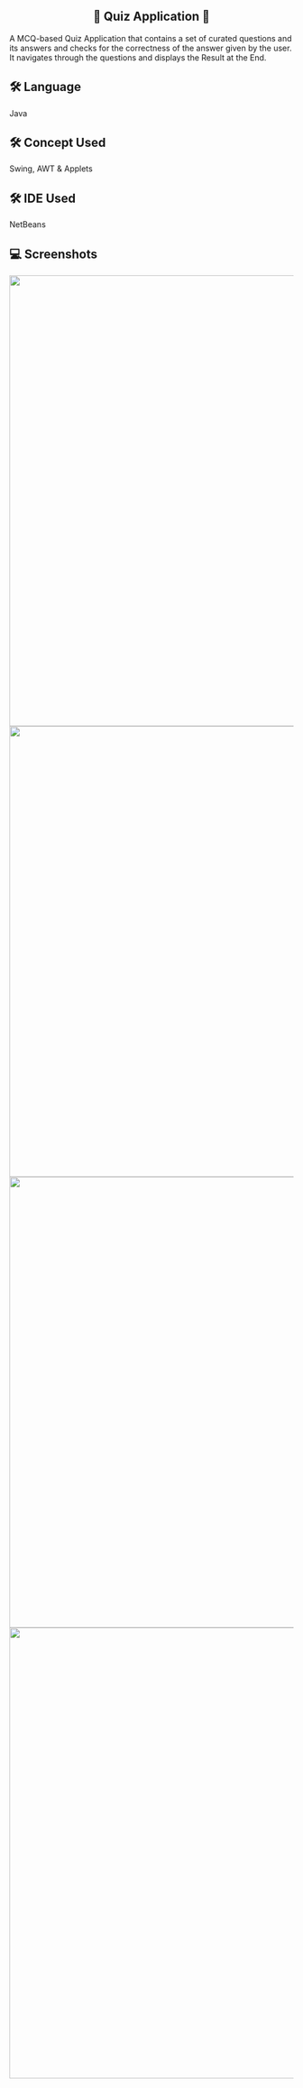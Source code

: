 <h2 align="center"> 🚀 Quiz Application 🚀</h2


A MCQ-based Quiz Application that contains a set of curated questions and its answers and checks for the correctness of the answer given by the user. It navigates through the questions and displays the Result at the End.

## 🛠 Language

Java 

## 🛠 Concept Used

Swing, AWT & Applets
 
## 🛠 IDE Used 

 NetBeans

## 💻 Screenshots
<img src="https://raw.githubusercontent.com/rahulbiswas12/Quiz-Application/main/screenshots/login.png" width="800px">

<img src="https://raw.githubusercontent.com/rahulbiswas12/Quiz-Application/main/screenshots/rules.png" width="800px">

<img src="https://raw.githubusercontent.com/rahulbiswas12/Quiz-Application/main/screenshots/question.png" width="800px">

<img src="https://raw.githubusercontent.com/rahulbiswas12/Quiz-Application/main/screenshots/Score.png" width="800px">

